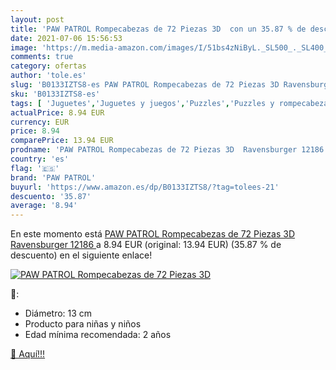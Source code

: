 ```yaml
---
layout: post
title: 'PAW PATROL Rompecabezas de 72 Piezas 3D  con un 35.87 % de descuento'
date: 2021-07-06 15:56:53
image: 'https://m.media-amazon.com/images/I/51bs4zNiByL._SL500_._SL400_.jpg'
comments: true
category: ofertas
author: 'tole.es'
slug: 'B0133IZTS8-es PAW PATROL Rompecabezas de 72 Piezas 3D Ravensburger 12186'
sku: 'B0133IZTS8-es'
tags: [ 'Juguetes','Juguetes y juegos','Puzzles','Puzzles y rompecabezas','paw patrol','ravensburger','rompecabezas', ]
actualPrice: 8.94 EUR
currency: EUR
price: 8.94
comparePrice: 13.94 EUR
prodname: 'PAW PATROL Rompecabezas de 72 Piezas 3D  Ravensburger 12186 '
country: 'es'
flag: '🇪🇸'
brand: 'PAW PATROL'
buyurl: 'https://www.amazon.es/dp/B0133IZTS8/?tag=tolees-21'
descuento: '35.87'
average: '8.94'
---
```


En este momento está [PAW PATROL Rompecabezas de 72 Piezas 3D  Ravensburger 12186 ](https://www.amazon.es/dp/B0133IZTS8/?tag=tolees-21) a 8.94 EUR (original: 13.94 EUR) (35.87 %  de descuento) en el siguiente enlace!

[![PAW PATROL Rompecabezas de 72 Piezas 3D ](https://m.media-amazon.com/images/I/51bs4zNiByL._SL500_._SL400_.jpg)](https://www.amazon.es/dp/B0133IZTS8/?tag=tolees-21)

🔎:

- Diámetro: 13 cm
- Producto para niñas y niños
- Edad mínima recomendada: 2 años

[🛒 Aquí!!!](https://www.amazon.es/dp/B0133IZTS8/?tag=tolees-21)
